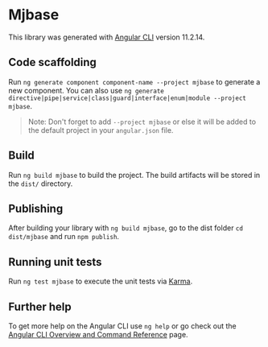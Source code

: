 # Mjbase

This library was generated with [Angular CLI](https://github.com/angular/angular-cli) version 11.2.14.

## Code scaffolding

Run `ng generate component component-name --project mjbase` to generate a new component. You can also use `ng generate directive|pipe|service|class|guard|interface|enum|module --project mjbase`.
> Note: Don't forget to add `--project mjbase` or else it will be added to the default project in your `angular.json` file. 

## Build

Run `ng build mjbase` to build the project. The build artifacts will be stored in the `dist/` directory.

## Publishing

After building your library with `ng build mjbase`, go to the dist folder `cd dist/mjbase` and run `npm publish`.

## Running unit tests

Run `ng test mjbase` to execute the unit tests via [Karma](https://karma-runner.github.io).

## Further help

To get more help on the Angular CLI use `ng help` or go check out the [Angular CLI Overview and Command Reference](https://angular.io/cli) page.
